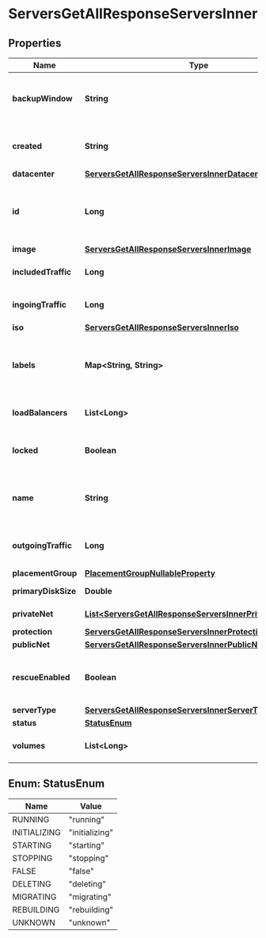 

# ServersGetAllResponseServersInner


## Properties

| Name | Type | Description | Notes |
|------------ | ------------- | ------------- | -------------|
|**backupWindow** | **String** | Time window (UTC) in which the backup will run, or null if the backups are not enabled |  |
|**created** | **String** | Point in time when the Resource was created (in ISO-8601 format). |  |
|**datacenter** | [**ServersGetAllResponseServersInnerDatacenter**](ServersGetAllResponseServersInnerDatacenter.md) |  |  |
|**id** | **Long** | ID of the Resource. Limited to 52 bits to ensure compatibility with JSON double precision floats.  |  |
|**image** | [**ServersGetAllResponseServersInnerImage**](ServersGetAllResponseServersInnerImage.md) |  |  |
|**includedTraffic** | **Long** | Free Traffic for the current billing period in bytes |  |
|**ingoingTraffic** | **Long** | Inbound Traffic for the current billing period in bytes |  |
|**iso** | [**ServersGetAllResponseServersInnerIso**](ServersGetAllResponseServersInnerIso.md) |  |  |
|**labels** | **Map&lt;String, String&gt;** | User-defined labels (&#x60;key/value&#x60; pairs) for the Resource. For more information, see \&quot;[Labels](https://docs.hetzner.cloud)\&quot;.  |  |
|**loadBalancers** | **List&lt;Long&gt;** | Load Balancer IDs assigned to the server. |  [optional] |
|**locked** | **Boolean** | True if Server has been locked and is not available to user |  |
|**name** | **String** | Name of the Server (must be unique per Project and a valid hostname as per RFC 1123) |  |
|**outgoingTraffic** | **Long** | Outbound Traffic for the current billing period in bytes |  |
|**placementGroup** | [**PlacementGroupNullableProperty**](PlacementGroupNullableProperty.md) |  |  [optional] |
|**primaryDiskSize** | **Double** | Size of the primary Disk |  |
|**privateNet** | [**List&lt;ServersGetAllResponseServersInnerPrivateNetInner&gt;**](ServersGetAllResponseServersInnerPrivateNetInner.md) | Private networks information |  |
|**protection** | [**ServersGetAllResponseServersInnerProtection**](ServersGetAllResponseServersInnerProtection.md) |  |  |
|**publicNet** | [**ServersGetAllResponseServersInnerPublicNet**](ServersGetAllResponseServersInnerPublicNet.md) |  |  |
|**rescueEnabled** | **Boolean** | True if rescue mode is enabled. Server will then boot into rescue system on next reboot |  |
|**serverType** | [**ServersGetAllResponseServersInnerServerType**](ServersGetAllResponseServersInnerServerType.md) |  |  |
|**status** | [**StatusEnum**](#StatusEnum) | Status of the Server |  |
|**volumes** | **List&lt;Long&gt;** | IDs of Volumes assigned to this Server |  [optional] |



## Enum: StatusEnum

| Name | Value |
|---- | -----|
| RUNNING | &quot;running&quot; |
| INITIALIZING | &quot;initializing&quot; |
| STARTING | &quot;starting&quot; |
| STOPPING | &quot;stopping&quot; |
| FALSE | &quot;false&quot; |
| DELETING | &quot;deleting&quot; |
| MIGRATING | &quot;migrating&quot; |
| REBUILDING | &quot;rebuilding&quot; |
| UNKNOWN | &quot;unknown&quot; |



